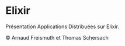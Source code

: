 # Elixir

Présentation Applications Distribuées sur Elixir.

© Arnaud Freismuth et Thomas Schersach
